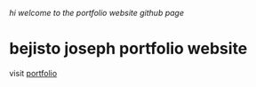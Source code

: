 *hi welcome to the portfolio website github page*
# bejisto joseph portfolio website 
visit [portfolio](https://kovendhan5.github.io/bejisto-portfolio/)
